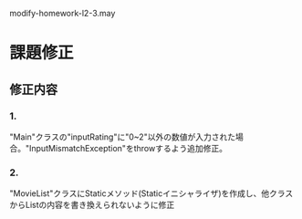  modify-homework-l2-3.may
# 課題修正

## 修正内容
### 1.
"Main"クラスの"inputRating"に"0~2"以外の数値が入力された場合。"InputMismatchException"をthrowするよう追加修正。

### 2.
"MovieList"クラスにStaticメソッド(Staticイニシャライザ)を作成し、他クラスからListの内容を書き換えられないように修正

